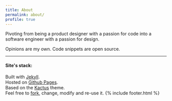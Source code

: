```yaml
---
title: About
permalink: about/
profile: true
---
```

Pivoting from being a product designer with a passion for code into a software engineer with a passion for design.

Opinions are my own. Code snippets are open source.

***

#### Site's stack:

Built with [Jekyll](http://jekyllrb.com/).
<br>Hosted on [Github Pages](https://pages.github.com/).
<br>Based on the [Kactus](https://github.com/nickbalestra/kactus) theme.
<br>Feel free to [fork](https://github.com/nickbalestra/nickbalestra.github.io), change, modify and re-use it.
{% include footer.html %}